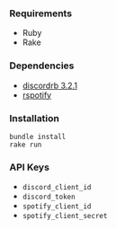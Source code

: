 ### Requirements

- Ruby
- Rake

### Dependencies

- [discordrb 3.2.1](https://www.rubydoc.info/gems/discordrb/3.2.1/)
- [rspotify](https://www.rubydoc.info/github/guilhermesad/rspotify/)

### Installation

```
bundle install
rake run
```

### API Keys

- ``discord_client_id``
- ``discord_token``
- ``spotify_client_id``
- ``spotify_client_secret``